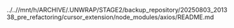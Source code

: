 ../..//mnt/h/ARCHIVE/.UNWRAP/STAGE2/backup_repository/20250803_201338_pre_refactoring/cursor_extension/node_modules/axios/README.md